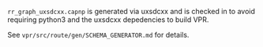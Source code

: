`rr_graph_uxsdcxx.capnp` is generated via uxsdcxx and is checked in to
avoid requiring python3 and the uxsdcxx depedencies to build VPR.

See `vpr/src/route/gen/SCHEMA_GENERATOR.md` for details.
